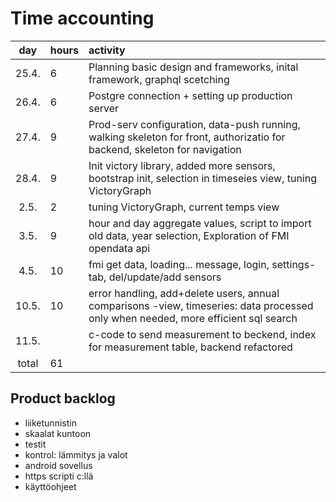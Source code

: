 # Time accounting

|  day  | hours | activity                                                                                                                           |
| :---: | :---- | :--------------------------------------------------------------------------------------------------------------------------------- |
| 25.4. | 6     | Planning basic design and frameworks, inital framework, graphql scetching                                                          |
| 26.4. | 6     | Postgre connection + setting up production server                                                                                  |
| 27.4. | 9     | Prod-serv configuration, data-push running, walking skeleton for front, authorizatio for backend, skeleton for navigation          |
| 28.4. | 9     | Init victory library, added more sensors, bootstrap init, selection in timeseies view, tuning VictoryGraph                         |
| 2.5.  | 2     | tuning VictoryGraph, current temps view                                                                                            |
| 3.5.  | 9     | hour and day aggregate values, script to import old data, year selection, Exploration of FMI opendata api                          |
| 4.5.  | 10    | fmi get data, loading... message, login, settings-tab, del/update/add sensors                                                      |
| 10.5. | 10    | error handling, add+delete users, annual comparisons -view, timeseries: data processed only when needed, more efficient sql search |
| 11.5. |       | c-code to send measurement to beckend, index for measurement table, backend refactored                                             |
| total | 61    |                                                                                                                                    |

## Product backlog

- liiketunnistin
- skaalat kuntoon
- testit
- kontrol: lämmitys ja valot
- android sovellus
- https scripti c:llä
- käyttöohjeet
